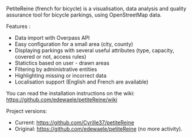 PetiteReine (french for bicycle) is a visualisation, data analysis and quality assurance tool for bicycle parkings, using OpenStreetMap data.

Features : 
* Data import with Overpass API
* Easy configuration for a small area (city, county)
* Displaying parkings with several useful attributes (type, capacity, covered or not, access rules)
* Statictics based on user - drawn areas
* Filtering by administrative entities
* Highlighting missing or incorrect data
* Localisation support (English and French are available)

You can read the installation instructions on the wiki: https://github.com/edewaele/petiteReine/wiki

Project versions:
* Current: https://github.com/Cyrille37/petiteReine
* Original: https://github.com/edewaele/petiteReine (no more activity).
